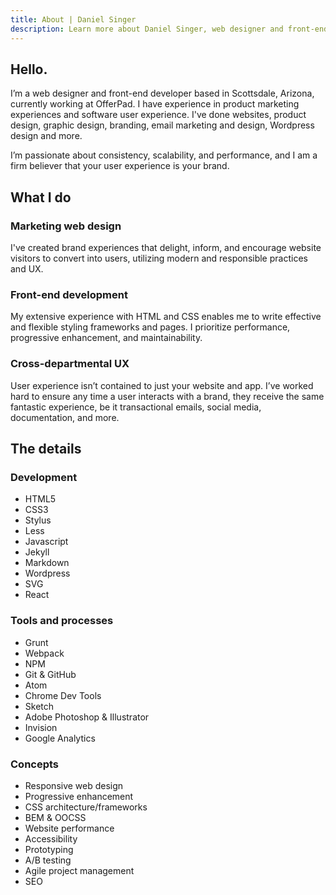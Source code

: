 ```yaml
---
title: About | Daniel Singer
description: Learn more about Daniel Singer, web designer and front-end developer.
---
```


## Hello.

I’m a web designer and front-end developer based in Scottsdale, Arizona, currently working at OfferPad. I have experience in product marketing experiences and software user experience. I've done websites, product design, graphic design, branding, email marketing and design, Wordpress design and more.

I’m passionate about consistency, scalability, and performance, and I am a firm believer that your user experience is your brand.

## What I do

### Marketing web design

I've created brand experiences that delight, inform, and encourage website visitors to convert into users, utilizing modern and responsible practices and UX.

### Front-end development

My extensive experience with HTML and CSS enables me to write effective and flexible styling frameworks and pages. I prioritize performance, progressive enhancement, and maintainability.

### Cross-departmental UX

User experience isn’t contained to just your website and app. I’ve worked hard to ensure any time a user interacts with a brand, they receive the same fantastic experience, be it transactional emails, social media, documentation, and more.

## The details
<div class="grid">
  <div class="grid__column">
    <h3>Development</h3>
    <ul>
      <li>HTML5</li>
      <li>CSS3</li>
      <li>Stylus</li>
      <li>Less</li>
      <li>Javascript</li>
      <li>Jekyll</li>
      <li>Markdown</li>
      <li>Wordpress</li>
      <li>SVG</li>
      <li>React</li>
    </ul>
  </div>
  <div class="grid__column">
    <h3>Tools and processes</h3>
    <ul>
      <li>Grunt</li>
      <li>Webpack</li>
      <li>NPM</li>
      <li>Git & GitHub</li>
      <li>Atom</li>
      <li>Chrome Dev Tools</li>
      <li>Sketch</li>
      <li>Adobe Photoshop & Illustrator</li>
      <li>Invision</li>
      <li>Google Analytics</li>
    </ul>
  </div>
  <div class="grid__column">
    <h3>Concepts</h3>
    <ul>
      <li>Responsive web design</li>
      <li>Progressive enhancement</li>
      <li>CSS architecture/frameworks</li>
      <li>BEM & OOCSS</li>
      <li>Website performance</li>
      <li>Accessibility</li>
      <li>Prototyping</li>
      <li>A/B testing</li>
      <li>Agile project management</li>
      <li>SEO</li>
    </ul>
  </div>
</div>
